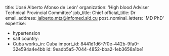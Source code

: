 title: 'José Alberto Afonso de León'
organization: 'High blood Adviser Technical Provincial Committee'
job_title: Chief
official_title: Dr
email_address: jalberto.mtz@infomed.sld.cu
post_nominal_letters: 'MD PhD'
expertise:
  - hypertension
  - salt
country:
  - Cuba
works_in: Cuba
import_id: 8441d1d6-7f0e-442b-9fa0-32e594a4e4bb
id: 9eadb5a5-7044-4852-bba2-1eb3656a1be1
